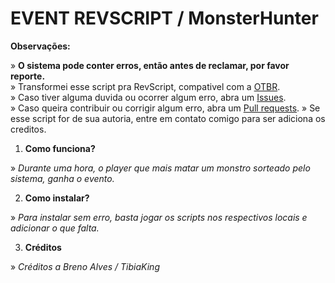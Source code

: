 # EVENT REVSCRIPT / MonsterHunter

**Observações:**

» **O sistema pode conter erros, então antes de reclamar, por favor reporte.**<br>
» Transformei esse script pra RevScript, compativel com a [OTBR](https://github.com/opentibiabr/otservbr-global.git).<br>
» Caso tiver alguma duvida ou ocorrer algum erro, abra um [Issues](https://github.com/brunomaidana97/-EVENT-REVSCRIPT-MonsterHunter/issues).<br>
» Caso queira contribuir ou corrigir algum erro, abra um [Pull requests](https://github.com/brunomaidana97/-EVENT-REVSCRIPT-MonsterHunter/pulls).
» Se esse script for de sua autoria, entre em contato comigo para ser adiciona os creditos.

1. **Como funciona?**

» *Durante uma hora, o player que mais matar um monstro sorteado pelo sistema, ganha o evento.*

2. **Como instalar?**

» *Para instalar sem erro, basta jogar os scripts nos respectivos locais e adicionar o que falta.*

3. **Créditos**

» *Créditos a Breno Alves / TibiaKing*

